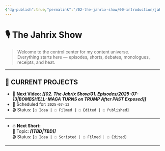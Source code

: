 ```yaml
---
{"dg-publish":true,"permalink":"/02-the-jahrix-show/00-introduction/jahrix-show-introduction/","created":"2025-06-27T23:08:02.111-04:00","updated":"2025-07-13T15:07:26.427-04:00"}
---
```


# 🎙️ The Jahrix Show

> Welcome to the control center for my content universe.  
> Everything starts here — episodes, shorts, debates, monologues, receipts, and heat.

---

## 📌 CURRENT PROJECTS

- 🎥 **Next Video:** ***[[02. The Jahrix Show/01. Episodes/2025-07-13\|BOMBSHELL: MAGA TURNS on TRUMP After PAST Exposed]]***  
- 📅 Scheduled for: `2025-07-13`  
-   🎬 Status: `[☐ Idea | ☐ Filmed | ☐ Edited | ☑️ Published]`
---
- 🔥 **Next Short:**  
  🧵 Topic: ***[[TBD\|TBD]]***  
  🎬 Status: `[☐ Idea | ☐ Scripted | ☐ Filmed | ☐ Edited]`
---

